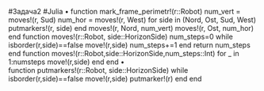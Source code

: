 #Задача2
#Julia
•	function mark_frame_perimetr!(r::Robot)
        num_vert = moves!(r, Sud)
        num_hor = moves!(r, West)
        for sidе in (Nord, Ost, Sud, West)
                       putmarkers!(r, side)
        end
        moves!(r, Nord, num_vert)
        moves!(r, Ost, num_hor)
end
function moves!(r::Robot, side::HorizonSide)
        num_steps=0
        while isborder(r,side)==false
                     move!(r,side)
                     num_steps+=1
        end
        return num_steps
end
function moves!(r::Robot,side::HorizonSide,num_steps::Int)
            for _ in 1:numsteps 
                       move!(r,side)
            end
end
•	 
function putmarkers!(r::Robot, side::HorizonSide)
              while isborder(r,side)==false
                      move!(r,side)
                      putmarker!(r)
               end
end

